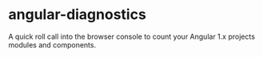 # angular-diagnostics
A quick roll call into the browser console to count your Angular 1.x projects modules and components.
